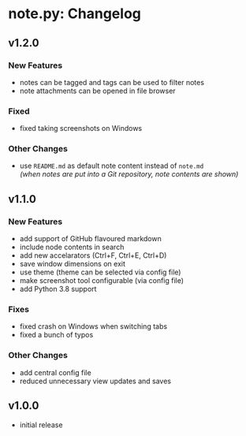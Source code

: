 # note.py: Changelog

## v1.2.0

### New Features

- notes can be tagged and tags can be used to filter notes
- note attachments can be opened in file browser

### Fixed

- fixed taking screenshots on Windows 

### Other Changes

- use `README.md` as default note content instead of `note.md`  
  _(when notes are put into a Git repository, note contents are shown)_

## v1.1.0

### New Features

- add support of GitHub flavoured markdown
- include node contents in search
- add new accelarators (Ctrl+F, Ctrl+E, Ctrl+D)
- save window dimensions on exit
- use theme (theme can be selected via config file)
- make screenshot tool configurable (via config file)
- add Python 3.8 support

### Fixes

- fixed crash on Windows when switching tabs
- fixed a bunch of typos

### Other Changes

- add central config file
- reduced unnecessary view updates and saves 


## v1.0.0

- initial release